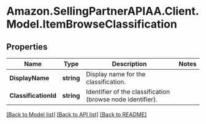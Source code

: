 # Amazon.SellingPartnerAPIAA.Client.Model.ItemBrowseClassification
## Properties

Name | Type | Description | Notes
------------ | ------------- | ------------- | -------------
**DisplayName** | **string** | Display name for the classification. | 
**ClassificationId** | **string** | Identifier of the classification (browse node identifier). | 

[[Back to Model list]](../README.md#documentation-for-models) [[Back to API list]](../README.md#documentation-for-api-endpoints) [[Back to README]](../README.md)

